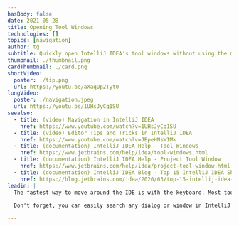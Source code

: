 ```yaml
---
hasBody: false
date: 2021-05-28
title: Opening Tool Windows
technologies: []
topics: [navigation]
author: tg
subtitle: Quickly open IntelliJ IDEA's tool windows without using the mouse, and easily find items in the window.
thumbnail: ./thumbnail.png
cardThumbnail: ./card.png
shortVideo:
  poster: ./tip.png
  url: https://youtu.be/aXaqOp2Tyt0
longVideo:
  poster: ./navigation.jpeg
  url: https://youtu.be/1UHsJyCq1SU
seealso:
  - title: (video) Navigation in IntelliJ IDEA
    href: https://www.youtube.com/watch?v=1UHsJyCq1SU
  - title: (video) Editor Tips and Tricks in IntelliJ IDEA
    href: https://www.youtube.com/watch?v=JEpeHNsWIMk
  - title: (documentation) IntelliJ IDEA Help - Tool Windows
    href: https://www.jetbrains.com/help/idea/tool-windows.html
  - title: (documentation) IntelliJ IDEA Help - Project Tool Window
    href: https://www.jetbrains.com/help/idea/project-tool-window.html
  - title: (documentation) IntelliJ IDEA Blog - Top 15 IntelliJ IDEA Shortcuts
    href: https://blog.jetbrains.com/idea/2020/03/top-15-intellij-idea-shortcuts/
leadin: |
  The fastest way to move around the IDE is with the keyboard. Most tool windows have a simple numeric shortcut, for example the project tool window is **⌘1** (macOS), or **Alt+1** (Windows/Linux). For those that don't have a keyboard shortcut, you can open these by using [Find Action](../find-actions), or [Search Everywhere](../search-everywhere).
  
  Don't forget, you can easily search any dialog or window in IntelliJ IDEA simply by typing the thing you want to search for.

---
```



